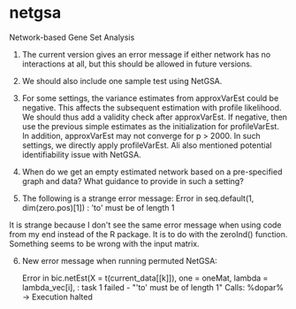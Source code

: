 # netgsa
Network-based Gene Set Analysis

1. The current version gives an error message if either network has no interactions at all, but this should be allowed in future versions. 

2. We should also include one sample test using NetGSA.

3. For some settings, the variance estimates from approxVarEst could be negative. This affects the subsequent estimation with profile likelihood. We should thus add a validity check after approxVarEst. If negative, then use the previous simple estimates as the initialization for profileVarEst. In addition, approxVarEst may not converge for p > 2000. In such settings, we directly apply profileVarEst. Ali also mentioned potential identifiability issue with NetGSA.

4. When do we get an empty estimated network based on a pre-specified graph and data? What guidance to provide in such a setting?
5. The following is a strange error message:
    Error in seq.default(1, dim(zero.pos)[1]) : 'to' must be of length 1
 
 It is strange because I don't see the same error message when using code from my end instead of the R package. It is to do with the zeroInd() function. Something seems to be wrong with the input matrix. 
 
6. New error message when running permuted NetGSA: 

    Error in bic.netEst(X = t(current_data[[k]]), one = oneMat, lambda = lambda_vec[i],  :
      task 1 failed - "'to' must be of length 1"
    Calls: %dopar% -> <Anonymous>
    Execution halted
